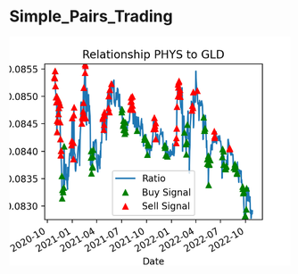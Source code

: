 # Simple_Pairs_Trading


![alt text](https://github.com/JoeShans21/Simple_Pairs_Trading/blob/main/PHYSxGLD.png)
